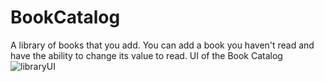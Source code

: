 # BookCatalog
A library of books that you add. You can add a book you haven't read and have the ability to change its value to read. 
UI of the Book Catalog
![libraryUI](https://user-images.githubusercontent.com/105148555/185724343-dd4ddb40-92ca-4896-98c4-c131dd79e62a.PNG)
